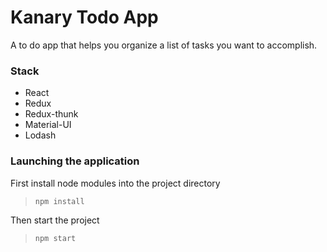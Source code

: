 # Kanary Todo App

A to do app that helps you organize a list of tasks you want to accomplish.

### Stack

- React
- Redux
- Redux-thunk
- Material-UI
- Lodash

### Launching the application

First install node modules into the project directory

> `npm install`

Then start the project

> `npm start`
